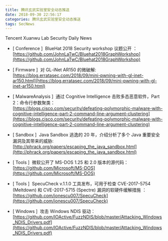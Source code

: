 ```yaml
---
title: 腾讯玄武实验室安全动态推送
date: 2018-09-30 22:56:17
categories: 腾讯玄武实验室安全动态推送
tags: SecNews
---
```


Tencent Xuanwu Lab Security Daily News  
* [ Conference ]  BlueHat 2018 Security workshop 议题公开 ：   
[https://github.com/JohnLaTwC/Bluehat2018GraphWorkshop](https://github.com/JohnLaTwC/Bluehat2018GraphWorkshop)  

* [ Firmware ]  对 GL-iNet AR150 的微破解:   
[https://blog.erratasec.com/2018/09/mini-pwning-with-gl-inet-ar150.html](https://blog.erratasec.com/2018/09/mini-pwning-with-gl-inet-ar150.html)  

* [ MalwareAnalysis ]  通过 Cognitive Intelligence 击败多态恶意软件，Part 2：命令行参数聚类：   
[https://blogs.cisco.com/security/defeating-polymorphic-malware-with-cognitive-intelligence-part-2-command-line-argument-clustering](https://blogs.cisco.com/security/defeating-polymorphic-malware-with-cognitive-intelligence-part-2-command-line-argument-clustering)  

* [ Sandbox ]  Java Sandbox 逃逸的 20 年，介绍分析了多个 Java 重要安全漏洞及其带来的威胁:   
[http://phrack.org/papers/escaping_the_java_sandbox.html](http://phrack.org/papers/escaping_the_java_sandbox.html)  

* [ Tools ]  微软公开了 MS-DOS 1.25 和 2.0 版本的源代码：   
[https://github.com/Microsoft/MS-DOS](https://github.com/Microsoft/MS-DOS)  

* [ Tools ]  SpecuCheck v.1.1.0 工具发布，可用于检查 CVE-2017-5754 (Meltdown) 和 CVE-2017-5715 (Spectre) 漏洞的软硬件缓解措施 ：   
[https://github.com/ionescu007/SpecuCheck](https://github.com/ionescu007/SpecuCheck)  

* [ Windows ]  攻击 Windows NDIS 驱动：   
[https://github.com/IOActive/FuzzNDIS/blob/master/Attacking_Windows_NDIS_Drivers.pdf](https://github.com/IOActive/FuzzNDIS/blob/master/Attacking_Windows_NDIS_Drivers.pdf)  

